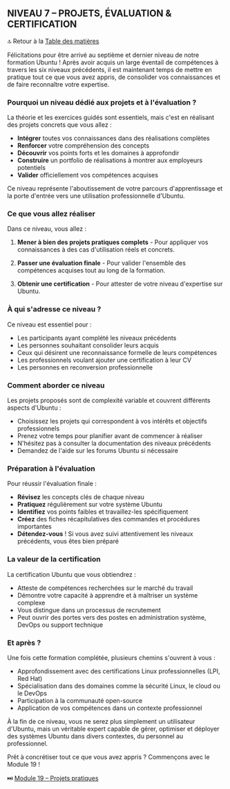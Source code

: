 ## NIVEAU 7 – PROJETS, ÉVALUATION & CERTIFICATION

🔝 Retour à la [Table des matières](#table-des-matières)

Félicitations pour être arrivé au septième et dernier niveau de notre formation Ubuntu ! Après avoir acquis un large éventail de compétences à travers les six niveaux précédents, il est maintenant temps de mettre en pratique tout ce que vous avez appris, de consolider vos connaissances et de faire reconnaître votre expertise.

### Pourquoi un niveau dédié aux projets et à l'évaluation ?

La théorie et les exercices guidés sont essentiels, mais c'est en réalisant des projets concrets que vous allez :
- **Intégrer** toutes vos connaissances dans des réalisations complètes
- **Renforcer** votre compréhension des concepts
- **Découvrir** vos points forts et les domaines à approfondir
- **Construire** un portfolio de réalisations à montrer aux employeurs potentiels
- **Valider** officiellement vos compétences acquises

Ce niveau représente l'aboutissement de votre parcours d'apprentissage et la porte d'entrée vers une utilisation professionnelle d'Ubuntu.

### Ce que vous allez réaliser

Dans ce niveau, vous allez :

1. **Mener à bien des projets pratiques complets** - Pour appliquer vos connaissances à des cas d'utilisation réels et concrets.

2. **Passer une évaluation finale** - Pour valider l'ensemble des compétences acquises tout au long de la formation.

3. **Obtenir une certification** - Pour attester de votre niveau d'expertise sur Ubuntu.

### À qui s'adresse ce niveau ?

Ce niveau est essentiel pour :
- Les participants ayant complété les niveaux précédents
- Les personnes souhaitant consolider leurs acquis
- Ceux qui désirent une reconnaissance formelle de leurs compétences
- Les professionnels voulant ajouter une certification à leur CV
- Les personnes en reconversion professionnelle

### Comment aborder ce niveau

Les projets proposés sont de complexité variable et couvrent différents aspects d'Ubuntu :
- Choisissez les projets qui correspondent à vos intérêts et objectifs professionnels
- Prenez votre temps pour planifier avant de commencer à réaliser
- N'hésitez pas à consulter la documentation des niveaux précédents
- Demandez de l'aide sur les forums Ubuntu si nécessaire

### Préparation à l'évaluation

Pour réussir l'évaluation finale :
- **Révisez** les concepts clés de chaque niveau
- **Pratiquez** régulièrement sur votre système Ubuntu
- **Identifiez** vos points faibles et travaillez-les spécifiquement
- **Créez** des fiches récapitulatives des commandes et procédures importantes
- **Détendez-vous** ! Si vous avez suivi attentivement les niveaux précédents, vous êtes bien préparé

### La valeur de la certification

La certification Ubuntu que vous obtiendrez :
- Atteste de compétences recherchées sur le marché du travail
- Démontre votre capacité à apprendre et à maîtriser un système complexe
- Vous distingue dans un processus de recrutement
- Peut ouvrir des portes vers des postes en administration système, DevOps ou support technique

### Et après ?

Une fois cette formation complétée, plusieurs chemins s'ouvrent à vous :
- Approfondissement avec des certifications Linux professionnelles (LPI, Red Hat)
- Spécialisation dans des domaines comme la sécurité Linux, le cloud ou le DevOps
- Participation à la communauté open-source
- Application de vos compétences dans un contexte professionnel

À la fin de ce niveau, vous ne serez plus simplement un utilisateur d'Ubuntu, mais un véritable expert capable de gérer, optimiser et déployer des systèmes Ubuntu dans divers contextes, du personnel au professionnel.

Prêt à concrétiser tout ce que vous avez appris ? Commençons avec le Module 19 !

⏭️ [Module 19 – Projets pratiques](/07-projets-certification/module-19-projets-pratiques/README.md)
